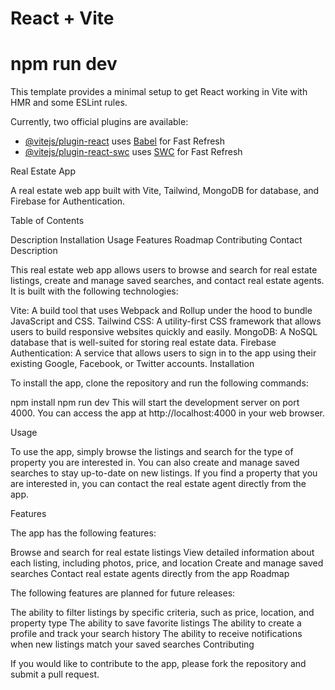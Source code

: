 # React + Vite
# npm run dev

This template provides a minimal setup to get React working in Vite with HMR and some ESLint rules.

Currently, two official plugins are available:

- [@vitejs/plugin-react](https://github.com/vitejs/vite-plugin-react/blob/main/packages/plugin-react/README.md) uses [Babel](https://babeljs.io/) for Fast Refresh
- [@vitejs/plugin-react-swc](https://github.com/vitejs/vite-plugin-react-swc) uses [SWC](https://swc.rs/) for Fast Refresh



Real Estate App 

A real estate web app built with Vite, Tailwind, MongoDB for database, and Firebase for Authentication.

Table of Contents

Description
Installation
Usage
Features
Roadmap
Contributing
Contact
Description

This real estate web app allows users to browse and search for real estate listings, create and manage saved searches, and contact real estate agents. It is built with the following technologies:

Vite: A build tool that uses Webpack and Rollup under the hood to bundle JavaScript and CSS.
Tailwind CSS: A utility-first CSS framework that allows users to build responsive websites quickly and easily.
MongoDB: A NoSQL database that is well-suited for storing real estate data.
Firebase Authentication: A service that allows users to sign in to the app using their existing Google, Facebook, or Twitter accounts.
Installation

To install the app, clone the repository and run the following commands:

npm install
npm run dev
This will start the development server on port 4000. You can access the app at http://localhost:4000 in your web browser.

Usage

To use the app, simply browse the listings and search for the type of property you are interested in. You can also create and manage saved searches to stay up-to-date on new listings. If you find a property that you are interested in, you can contact the real estate agent directly from the app.

Features

The app has the following features:

Browse and search for real estate listings
View detailed information about each listing, including photos, price, and location
Create and manage saved searches
Contact real estate agents directly from the app
Roadmap

The following features are planned for future releases:

The ability to filter listings by specific criteria, such as price, location, and property type
The ability to save favorite listings
The ability to create a profile and track your search history
The ability to receive notifications when new listings match your saved searches
Contributing

If you would like to contribute to the app, please fork the repository and submit a pull request.
